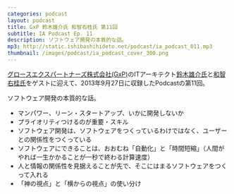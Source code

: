 ```yaml
---
categories: podcast
layout: podcast
title: GxP 鈴木雄介氏 和智右桂氏 第11回
subtitle: IA Podcast Ep. 11
description: ソフトウェア開発の本質的な話。
mp3: http://static.ishibashihideto.net/podcast/ia_podcast_011.mp3
thumbnail: /images/podcast/ia_podcast_cover_300.png
---
```


[グロースエクスパートナーズ株式会社(GxP)](http://www.gxp.co.jp/)のITアーキテクト[鈴木雄介氏](https://twitter.com/yusuke_arclamp)と[和智右桂氏](https://twitter.com/digitalsoul0124)をゲストに迎えて、2013年9月27日に収録したPodcastの第11回。

ソフトウェア開発の本質的な話。

- マンパワー、リーン・スタートアップ、いかに開発しないか
- プライオリティつけるのが重要・スキル
- ソフトウェア開発は、ソフトウェアをつくっているわけではなく、ユーザーとの関係性をつくっている
- ソフトウェアにできることは、おおむね「自動化」と「時間短縮」（人間がやれば一生かかることが一秒で終わる計算速度）
- 人と情報の関係性を見据えることが先で、そこにはまるソフトウェアをつくって入れる
- 「神の視点」と「横からの視点」の使い分け

